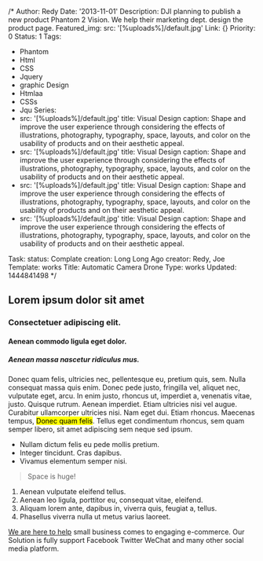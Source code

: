 /*
Author: Redy
Date: '2013-11-01'
Description: DJI planning to publish a new product Phantom 2 Vision. We help their
  marketing dept. design the product page.
Featured_img:
  src: '[%uploads%]/default.jpg'
Link: {}
Priority: 0
Status: 1
Tags:
- Phantom
- Html
- CSS
- Jquery
- graphic Design
- Htmlaa
- CSSs
- Jqu
Series:
- src: '[%uploads%]/default.jpg'
  title: Visual Design
  caption: Shape and improve the user experience through considering the effects of illustrations, photography, typography, space, layouts, and color on the usability of products and on their aesthetic appeal.
- src: '[%uploads%]/default.jpg'
  title: Visual Design
  caption: Shape and improve the user experience through considering the effects of illustrations, photography, typography, space, layouts, and color on the usability of products and on their aesthetic appeal.
- src: '[%uploads%]/default.jpg'
  title: Visual Design
  caption: Shape and improve the user experience through considering the effects of illustrations, photography, typography, space, layouts, and color on the usability of products and on their aesthetic appeal.
- src: '[%uploads%]/default.jpg'
  title: Visual Design
  caption: Shape and improve the user experience through considering the effects of illustrations, photography, typography, space, layouts, and color on the usability of products and on their aesthetic appeal.

Task:
  status: Complate
  creation: Long Long Ago
  creator: Redy, Joe
Template: works
Title: Automatic Camera Drone
Type: works
Updated: 1444841498
*/
<h2>Lorem ipsum dolor sit amet</h2>
<h3>Consectetuer adipiscing elit.</h3>
<h4>Aenean commodo ligula eget dolor.</h4>
<h5>Aenean massa nascetur ridiculus mus.</h5>
<p>Donec quam felis, ultricies nec, pellentesque eu, pretium quis, sem. Nulla consequat massa quis enim. Donec pede justo, fringilla vel, aliquet nec, vulputate eget, arcu. In enim justo, rhoncus ut, imperdiet a, venenatis vitae, justo. Quisque rutrum. Aenean imperdiet. Etiam ultricies nisi vel augue. Curabitur ullamcorper ultricies nisi. Nam eget dui. Etiam rhoncus. Maecenas tempus, <mark>Donec quam felis</mark>. Tellus eget condimentum rhoncus, sem quam semper libero, sit amet adipiscing sem neque sed ipsum.</p>
<ul>
  <li>Nullam dictum felis eu pede mollis pretium.</li>
  <li>Integer tincidunt. Cras dapibus.</li>
  <li>Vivamus elementum semper nisi.</li>
</ul>
<blockquote>
  Space is huge!
</blockquote>
<ol>
  <li>Aenean vulputate eleifend tellus.</li>
  <li>Aenean leo ligula, porttitor eu, consequat vitae, eleifend.</li>
  <li>Aliquam lorem ante, dapibus in, viverra quis, feugiat a, tellus.</li>
  <li>Phasellus viverra nulla ut metus varius laoreet.</li>
</ol>
<p><a href="#">We are  here to help</a> small business comes to engaging e-commerce. Our Solution is fully support Facebook Twitter WeChat and many other social media platform.</p>